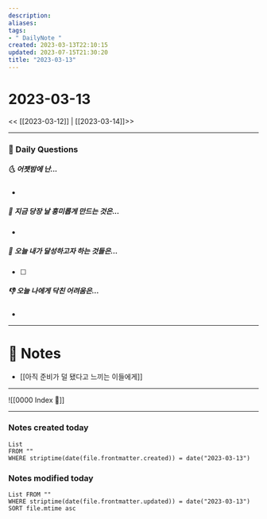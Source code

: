 ```yaml
---
description:
aliases: 
tags:
- " DailyNote "
created: 2023-03-13T22:10:15
updated: 2023-07-15T21:30:20
title: "2023-03-13"
---
```


# 2023-03-13

<< [[2023-03-12]] | [[2023-03-14]]>>

---

### 📅 Daily Questions

##### 🌜 어젯밤에 난...

- 

##### 🙌 지금 당장 날 흥미롭게 만드는 것은...

- 

##### 🚀 오늘 내가 달성하고자 하는 것들은...

- [ ] 

##### 👎 오늘 나에게 닥친 어려움은...

- 

---

# 📝 Notes

- [[아직 준비가 덜 됐다고 느끼는 이들에게]]

---
![[0000 Index 🔗]]

---

### Notes created today

```dataview
List 
FROM "" 
WHERE striptime(date(file.frontmatter.created)) = date("2023-03-13")
```

### Notes modified today

```dataview
List FROM "" 
WHERE striptime(date(file.frontmatter.updated)) = date("2023-03-13") 
SORT file.mtime asc
```
